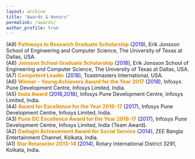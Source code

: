 ```yaml
---
layout: archive
title: "Awards & Honors"
permalink: /awards/
author_profile: true
---
```


(A9) <b><font color="#e68a00">Pathways to Research Graduate Scholarship</font></b> (<font color="#0000e6">2019</font>), Erik Jonsson School of Engineering and Computer Science, The University of Texas at Dallas, USA.<br>
(A8) <b><font color="#e68a00">Jonsson School Graduate Scholarship</font></b> (<font color="#0000e6">2018</font>), Erik Jonsson School of Engineering and Computer Science, The University of Texas at Dallas, USA.<br>
(A7) <b><font color="#e68a00">Competent Leader</font></b> (<font color="#0000e6">2018</font>), Toastmasters International, USA.<br>
(A6) <b><font color="#e68a00">Winner - Young Achievers Award for the Year 2017</font></b> (<font color="#0000e6">2018</font>), Infosys Pune Development Centre, Infosys Limited, India.<br>
(A5) <b><font color="#e68a00">Insta Award</font></b> (<font color="#0000e6">2016,2018</font>), Infosys Pune Development Centre, Infosys Limited, India.<br>
(A4) <b><font color="#e68a00">Award for Excellence for the Year 2016-17</font></b> (<font color="#0000e6">2017</font>), Infosys Pune Development Centre, Infosys Limited, India.<br>
(A3) <b><font color="#e68a00">Pune DC Excellence Award for the Year 2016-17</font></b> (<font color="#0000e6">2017</font>), Infosys Pune Development Centre, Infosys Limited, India {Team Award}.<br>
(A2) <b><font color="#e68a00">Dadagiri Achievement Award for Social Service</font></b> (<font color="#0000e6">2014</font>),  ZEE Bangla Entertainment Channel, Kolkata, India.<br>
(A1) <b><font color="#e68a00">Star Rotaractor 2013-14</font></b> (<font color="#0000e6">2014</font>), Rotary International District 3291, Kolkata, India. 
